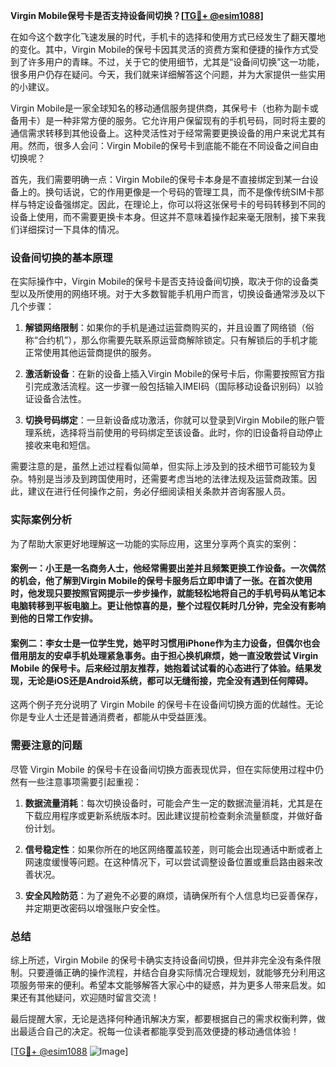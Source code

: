 **Virgin Mobile保号卡是否支持设备间切换？[[TG💪+ @esim1088](https://t.me/s/esim1088)]**

在如今这个数字化飞速发展的时代，手机卡的选择和使用方式已经发生了翻天覆地的变化。其中，Virgin Mobile的保号卡因其灵活的资费方案和便捷的操作方式受到了许多用户的青睐。不过，关于它的使用细节，尤其是“设备间切换”这一功能，很多用户仍存在疑问。今天，我们就来详细解答这个问题，并为大家提供一些实用的小建议。

Virgin Mobile是一家全球知名的移动通信服务提供商，其保号卡（也称为副卡或备用卡）是一种非常方便的服务。它允许用户保留现有的手机号码，同时将主要的通信需求转移到其他设备上。这种灵活性对于经常需要更换设备的用户来说尤其有用。然而，很多人会问：Virgin Mobile的保号卡到底能不能在不同设备之间自由切换呢？

首先，我们需要明确一点：Virgin Mobile的保号卡本身是不直接绑定到某一台设备上的。换句话说，它的作用更像是一个号码的管理工具，而不是像传统SIM卡那样与特定设备强绑定。因此，在理论上，你可以将这张保号卡的号码转移到不同的设备上使用，而不需要更换卡本身。但这并不意味着操作起来毫无限制，接下来我们详细探讨一下具体的情况。

### 设备间切换的基本原理

在实际操作中，Virgin Mobile的保号卡是否支持设备间切换，取决于你的设备类型以及所使用的网络环境。对于大多数智能手机用户而言，切换设备通常涉及以下几个步骤：

1. **解锁网络限制**：如果你的手机是通过运营商购买的，并且设置了网络锁（俗称“合约机”），那么你需要先联系原运营商解除锁定。只有解锁后的手机才能正常使用其他运营商提供的服务。

2. **激活新设备**：在新的设备上插入Virgin Mobile的保号卡后，你需要按照官方指引完成激活流程。这一步骤一般包括输入IMEI码（国际移动设备识别码）以验证设备合法性。

3. **切换号码绑定**：一旦新设备成功激活，你就可以登录到Virgin Mobile的账户管理系统，选择将当前使用的号码绑定至该设备。此时，你的旧设备将自动停止接收来电和短信。

需要注意的是，虽然上述过程看似简单，但实际上涉及到的技术细节可能较为复杂。特别是当涉及到跨国使用时，还需要考虑当地的法律法规及运营商政策。因此，建议在进行任何操作之前，务必仔细阅读相关条款并咨询客服人员。

### 实际案例分析

为了帮助大家更好地理解这一功能的实际应用，这里分享两个真实的案例：

#### 案例一：小王是一名商务人士，他经常需要出差并且频繁更换工作设备。一次偶然的机会，他了解到Virgin Mobile的保号卡服务后立即申请了一张。在首次使用时，他发现只要按照官网提示一步步操作，就能轻松地将自己的手机号码从笔记本电脑转移到平板电脑上。更让他惊喜的是，整个过程仅耗时几分钟，完全没有影响到他的日常工作安排。

#### 案例二：李女士是一位学生党，她平时习惯用iPhone作为主力设备，但偶尔也会借用朋友的安卓手机处理紧急事务。由于担心换机麻烦，她一直没敢尝试 Virgin Mobile 的保号卡。后来经过朋友推荐，她抱着试试看的心态进行了体验。结果发现，无论是iOS还是Android系统，都可以无缝衔接，完全没有遇到任何障碍。

这两个例子充分说明了 Virgin Mobile 的保号卡在设备间切换方面的优越性。无论你是专业人士还是普通消费者，都能从中受益匪浅。

### 需要注意的问题

尽管 Virgin Mobile 的保号卡在设备间切换方面表现优异，但在实际使用过程中仍然有一些注意事项需要引起重视：

1. **数据流量消耗**：每次切换设备时，可能会产生一定的数据流量消耗，尤其是在下载应用程序或更新系统版本时。因此建议提前检查剩余流量额度，并做好备份计划。

2. **信号稳定性**：如果你所在的地区网络覆盖较差，则可能会出现通话中断或者上网速度缓慢等问题。在这种情况下，可以尝试调整设备位置或重启路由器来改善状况。

3. **安全风险防范**：为了避免不必要的麻烦，请确保所有个人信息均已妥善保存，并定期更改密码以增强账户安全性。

### 总结

综上所述，Virgin Mobile 的保号卡确实支持设备间切换，但并非完全没有条件限制。只要遵循正确的操作流程，并结合自身实际情况合理规划，就能够充分利用这项服务带来的便利。希望本文能够解答大家心中的疑惑，并为更多人带来启发。如果还有其他疑问，欢迎随时留言交流！

最后提醒大家，无论是选择何种通讯解决方案，都要根据自己的需求权衡利弊，做出最适合自己的决定。祝每一位读者都能享受到高效便捷的移动通信体验！

[[TG💪+ @esim1088](https://t.me/s/esim1088) ![Image](https://i.postimg.cc/4NQfJmqS/Snipaste-2025-05-13-00-14-12.png)]